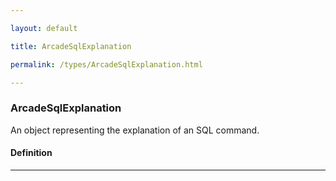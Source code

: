 ```yaml
---

layout: default

title: ArcadeSqlExplanation

permalink: /types/ArcadeSqlExplanation.html

---
```


### ArcadeSqlExplanation

An object representing the explanation of an
SQL command.

#### Definition

---

